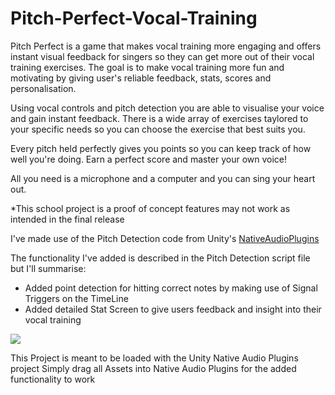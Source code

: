 # Pitch-Perfect-Vocal-Training

Pitch Perfect is a game that makes vocal training more engaging and offers instant visual feedback for singers so they can get more out of their vocal training exercises. The goal is to make vocal training more fun and motivating by giving user's reliable feedback, stats, scores and personalisation.

Using vocal controls and pitch detection you are able to visualise your voice and gain instant feedback. There is a wide array of exercises taylored to your specific needs so you can choose the exercise that best suits you.

Every pitch held perfectly gives you points so you can keep track of how well you're doing. Earn a perfect score and master your own voice!

All you need is a microphone and a computer and you can sing your heart out.

*This school project is a proof of concept features may not work as intended in the final release

I've made use of the Pitch Detection code from Unity's [NativeAudioPlugins](https://github.com/Unity-Technologies/NativeAudioPlugins)

The functionality I've added is described in the Pitch Detection script file but I'll summarise:
+ Added point detection for hitting correct notes by making use of Signal Triggers on the TimeLine
+ Added detailed Stat Screen to give users feedback and insight into their vocal training 

![](https://github.com/vrostar/Pitch-Perfect-Vocal-Training/blob/main/Sprites/PitchPerfDemon.gif)

This Project is meant to be loaded with the Unity Native Audio Plugins project
Simply drag all Assets into Native Audio Plugins for the added functionality to work
